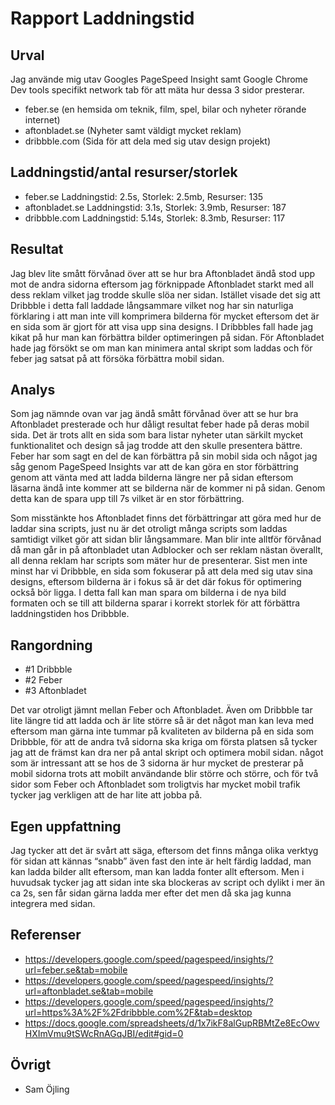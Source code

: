---
---
Rapport Laddningstid
=========================

Urval
-----------------------

Jag använde mig utav Googles PageSpeed Insight samt Google Chrome Dev tools specifikt network tab för att mäta hur dessa 3 sidor presterar.

* feber.se (en hemsida om teknik, film, spel, bilar och nyheter rörande internet)
* aftonbladet.se (Nyheter samt väldigt mycket reklam)
* dribbble.com (Sida för att dela med sig utav design projekt)

Laddningstid/antal resurser/storlek
-----------------------

* feber.se Laddningstid: 2.5s, Storlek: 2.5mb, Resurser: 135
* aftonbladet.se Laddningstid: 3.1s, Storlek: 3.9mb, Resurser: 187
* dribbble.com Laddningstid: 5.14s, Storlek: 8.3mb, Resurser: 117

Resultat
-----------------------

Jag blev lite smått förvånad över att se hur bra Aftonbladet ändå stod upp mot de andra sidorna eftersom jag förknippade Aftonbladet starkt med all dess reklam vilket jag trodde skulle slöa ner sidan. Istället visade det sig att Dribbble i detta fall laddade långsammare vilket nog har sin naturliga förklaring i att man inte vill komprimera bilderna för mycket eftersom det är en sida som är gjort för att visa upp sina designs. I Dribbbles fall hade jag kikat på hur man kan förbättra bilder optimeringen på sidan. För Aftonbladet hade jag försökt se om man kan minimera antal skript som laddas och för feber jag satsat på att försöka förbättra mobil sidan.

Analys
-----------------------

Som jag nämnde ovan var jag ändå smått förvånad över att se hur bra Aftonbladet presterade och hur dåligt resultat feber hade på deras mobil sida. Det är trots allt en sida som bara listar nyheter utan särkilt mycket funktionalitet och design så jag trodde att den skulle presentera bättre. Feber har som sagt en del de kan förbättra på sin mobil sida och något jag såg genom PageSpeed Insights var att de kan göra en stor förbättring genom att vänta med att ladda bilderna längre ner på sidan eftersom läsarna ändå inte kommer att se bilderna när de kommer ni på sidan. Genom detta kan de spara upp till 7s vilket är en stor förbättring. 

Som misstänkte hos Aftonbladet finns det förbättringar att göra med hur de laddar sina scripts, just nu är det otroligt många scripts som laddas samtidigt vilket gör att sidan blir långsammare. Man blir inte alltför förvånad då man går in på aftonbladet utan Adblocker och ser reklam nästan överallt, all denna reklam har scripts som mäter hur de presenterar. Sist men inte minst har vi Dribbble, en sida som fokuserar på att dela med sig utav sina designs, eftersom bilderna är i fokus så är det där fokus för optimering också bör ligga. I detta fall kan man spara om bilderna i de nya bild formaten och se till att bilderna sparar i korrekt storlek för att förbättra laddningstiden hos Dribbble.

Rangordning
-----------------------

* #1 Dribbble
* #2 Feber
* #3 Aftonbladet

Det var otroligt jämnt mellan Feber och Aftonbladet. Även om Dribbble tar lite längre tid att ladda och är lite större så är det något man kan leva med eftersom man gärna inte tummar på kvaliteten av bilderna på en sida som Dribbble, för att de andra två sidorna ska kriga om första platsen så tycker jag att de främst kan dra ner på antal skript och optimera mobil sidan. något som är intressant att se hos de 3 sidorna är hur mycket de presterar på mobil sidorna trots att mobilt användande blir större och större, och för två sidor som Feber och Aftonbladet som troligtvis har mycket mobil trafik tycker jag verkligen att de har lite att jobba på.

Egen uppfattning
-----------------------

Jag tycker att det är svårt att säga, eftersom det finns många olika verktyg för sidan att kännas “snabb” även fast den inte är helt färdig laddad, man kan ladda bilder allt eftersom, man kan ladda fonter allt eftersom. Men i huvudsak tycker jag att sidan inte ska blockeras av script och dylikt i mer än ca 2s, sen får sidan gärna ladda mer efter det men då ska jag kunna integrera med sidan.

Referenser
-----------------------

* https://developers.google.com/speed/pagespeed/insights/?url=feber.se&tab=mobile
* https://developers.google.com/speed/pagespeed/insights/?url=aftonbladet.se&tab=mobile
* https://developers.google.com/speed/pagespeed/insights/?url=https%3A%2F%2Fdribbble.com%2F&tab=desktop
* https://docs.google.com/spreadsheets/d/1x7ikF8alGupRBMtZe8EcOwvHXImVmu9tSWcRnAGqJBI/edit#gid=0

Övrigt
-----------------------

* Sam Öjling

